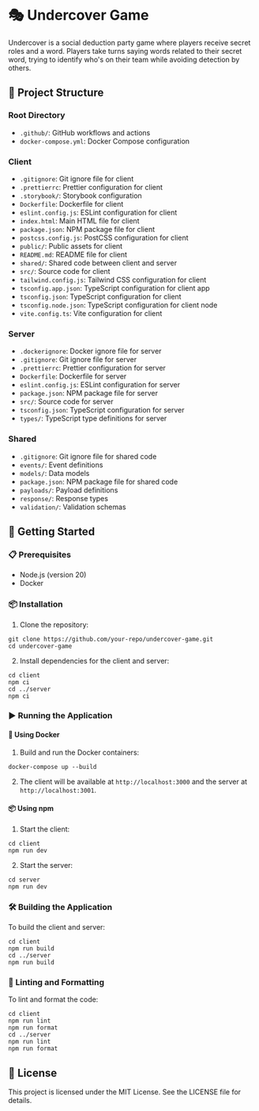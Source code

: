 # 🎭 Undercover Game

Undercover is a social deduction party game where players receive secret roles and a word. Players take turns saying words related to their secret word, trying to identify who's on their team while avoiding detection by others.

## 📁 Project Structure

### Root Directory

- `.github/`: GitHub workflows and actions
- `docker-compose.yml`: Docker Compose configuration

### Client

- `.gitignore`: Git ignore file for client
- `.prettierrc`: Prettier configuration for client
- `.storybook/`: Storybook configuration
- `Dockerfile`: Dockerfile for client
- `eslint.config.js`: ESLint configuration for client
- `index.html`: Main HTML file for client
- `package.json`: NPM package file for client
- `postcss.config.js`: PostCSS configuration for client
- `public/`: Public assets for client
- `README.md`: README file for client
- `shared/`: Shared code between client and server
- `src/`: Source code for client
- `tailwind.config.js`: Tailwind CSS configuration for client
- `tsconfig.app.json`: TypeScript configuration for client app
- `tsconfig.json`: TypeScript configuration for client
- `tsconfig.node.json`: TypeScript configuration for client node
- `vite.config.ts`: Vite configuration for client

### Server

- `.dockerignore`: Docker ignore file for server
- `.gitignore`: Git ignore file for server
- `.prettierrc`: Prettier configuration for server
- `Dockerfile`: Dockerfile for server
- `eslint.config.js`: ESLint configuration for server
- `package.json`: NPM package file for server
- `src/`: Source code for server
- `tsconfig.json`: TypeScript configuration for server
- `types/`: TypeScript type definitions for server

### Shared

- `.gitignore`: Git ignore file for shared code
- `events/`: Event definitions
- `models/`: Data models
- `package.json`: NPM package file for shared code
- `payloads/`: Payload definitions
- `response/`: Response types
- `validation/`: Validation schemas

## 🚀 Getting Started

### 📋 Prerequisites

- Node.js (version 20)
- Docker

### 📦 Installation

1. Clone the repository:

```
git clone https://github.com/your-repo/undercover-game.git
cd undercover-game
```

2. Install dependencies for the client and server:

```
cd client
npm ci
cd ../server
npm ci
```

### ▶️ Running the Application

#### 🐳 Using Docker

1. Build and run the Docker containers:

```
docker-compose up --build
```

2. The client will be available at `http://localhost:3000` and the server at `http://localhost:3001`.

#### 📦 Using npm

1. Start the client:

```
cd client
npm run dev
```

2. Start the server:

```
cd server
npm run dev
```

### 🛠️ Building the Application

To build the client and server:

```
cd client
npm run build
cd ../server
npm run build
```

### 🧹 Linting and Formatting

To lint and format the code:

```
cd client
npm run lint
npm run format
cd ../server
npm run lint
npm run format
```

## 📄 License

This project is licensed under the MIT License. See the LICENSE file for details.